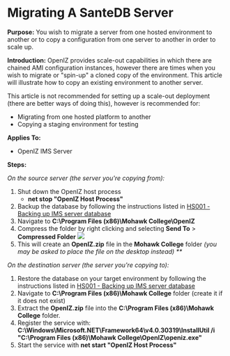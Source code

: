 # Migrating A SanteDB Server

**Purpose:** You wish to migrate a server from one hosted environment to another or to copy a configuration from one server to another in order to scale up.

**Introduction:** OpenIZ provides scale-out capabilities in which there are chained AMI configuration instances, however there are times when you wish to migrate or "spin-up" a cloned copy of the environment. This article will illustrate how to copy an existing environment to another server.

This article is not recommended for setting up a scale-out deployment \(there are better ways of doing this\), however is recommended for:

* Migrating from one hosted platform to another
* Copying a staging environment for testing

**Applies To:**

* OpenIZ IMS Server

**Steps:**

_On the source server \(the server you're copying from\):_

1. Shut down the OpenIZ host process
   * **net stop "OpenIZ Host Process"**
2. Backup the database by following the instructions listed in [HS001 - Backing up IMS server database](https://github.com/mohawkmedic/openiz-knowledge-base/tree/ebda3706cc82d21b6c3de8bb26b1dee9f2f3c392/kb011-backing-up-ims-server-database.html)
3. Navigate to **C:\Program Files \(x86\)\Mohawk College\OpenIZ**
4. Compress the folder by right clicking and selecting **Send To** &gt; **Compressed Folder** ![](https://raw.githubusercontent.com/santedb/dev-doc/master/.gitbook/assets/hs003-compress.png)
5. This will create an **OpenIZ.zip** file in the **Mohawk College** folder _\(you may be asked to place the file on the desktop instead\)_   _\*\*_

_On the destination server \(the server you're copying to\):_

1. Restore the database on your target environment by following the instructions listed in [HS001 - Backing up IMS server database](https://github.com/mohawkmedic/openiz-knowledge-base/tree/ebda3706cc82d21b6c3de8bb26b1dee9f2f3c392/kb011-backing-up-ims-server-database.html)
2. Navigate to **C:\Program Files \(x86\)\Mohawk College** folder \(create it if it does not exist\)
3. Extract the **OpenIZ.zip** file into the **C:\Program Files \(x86\)\Mohawk College** folder.
4. Register the service with: **C:\Windows\Microsoft.NET\Framework64\v4.0.30319\InstallUtil /i "C:\Program Files \(x86\)\Mohawk College\OpenIZ\openiz.exe"**
5. Start the service with **net start "OpenIZ Host Process"**

